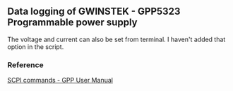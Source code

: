 ## Data logging of GWINSTEK - GPP5323 Programmable power supply
The voltage and current can also be set from terminal. I haven't added that option in the script.

### Reference

[SCPI commands - GPP User Manual ](https://www.gwinstek.com/en-global/products/downloadSeriesDownNew/14242/1737)

